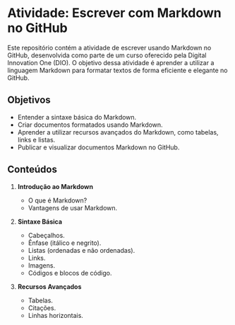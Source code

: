 # Atividade: Escrever com Markdown no GitHub

Este repositório contém a atividade de escrever usando Markdown no GitHub, desenvolvida como parte de um curso oferecido pela Digital Innovation One (DIO). O objetivo dessa atividade é aprender a utilizar a linguagem Markdown para formatar textos de forma eficiente e elegante no GitHub.

## Objetivos

- Entender a sintaxe básica do Markdown.
- Criar documentos formatados usando Markdown.
- Aprender a utilizar recursos avançados do Markdown, como tabelas, links e listas.
- Publicar e visualizar documentos Markdown no GitHub.

## Conteúdos

1. **Introdução ao Markdown**
   - O que é Markdown?
   - Vantagens de usar Markdown.

2. **Sintaxe Básica**
   - Cabeçalhos.
   - Ênfase (itálico e negrito).
   - Listas (ordenadas e não ordenadas).
   - Links.
   - Imagens.
   - Códigos e blocos de código.

3. **Recursos Avançados**
   - Tabelas.
   - Citações.
   - Linhas horizontais.
